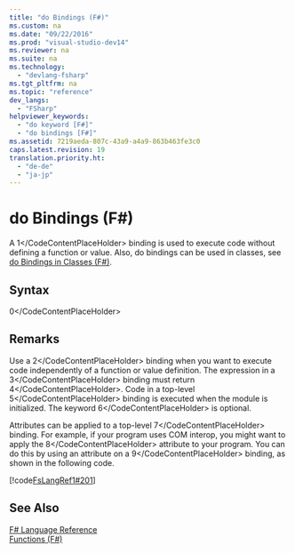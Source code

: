 ```yaml
---
title: "do Bindings (F#)"
ms.custom: na
ms.date: "09/22/2016"
ms.prod: "visual-studio-dev14"
ms.reviewer: na
ms.suite: na
ms.technology: 
  - "devlang-fsharp"
ms.tgt_pltfrm: na
ms.topic: "reference"
dev_langs: 
  - "FSharp"
helpviewer_keywords: 
  - "do keyword [F#]"
  - "do bindings [F#]"
ms.assetid: 7219aeda-807c-43a9-a4a9-863b463fe3c0
caps.latest.revision: 19
translation.priority.ht: 
  - "de-de"
  - "ja-jp"
---
```

# do Bindings (F#)
A <CodeContentPlaceHolder>1\</CodeContentPlaceHolder> binding is used to execute code without defining a function or value. Also, do bindings can be used in classes, see [do Bindings in Classes (F#)](../vs140/do-bindings-in-classes--fsharp-.md).  
  
## Syntax  
  
<CodeContentPlaceHolder>0\</CodeContentPlaceHolder>  
## Remarks  
 Use a <CodeContentPlaceHolder>2\</CodeContentPlaceHolder> binding when you want to execute code independently of a function or value definition. The expression in a <CodeContentPlaceHolder>3\</CodeContentPlaceHolder> binding must return <CodeContentPlaceHolder>4\</CodeContentPlaceHolder>. Code in a top-level <CodeContentPlaceHolder>5\</CodeContentPlaceHolder> binding is executed when the module is initialized. The keyword <CodeContentPlaceHolder>6\</CodeContentPlaceHolder> is optional.  
  
 Attributes can be applied to a top-level <CodeContentPlaceHolder>7\</CodeContentPlaceHolder> binding. For example, if your program uses COM interop, you might want to apply the <CodeContentPlaceHolder>8\</CodeContentPlaceHolder> attribute to your program. You can do this by using an attribute on a <CodeContentPlaceHolder>9\</CodeContentPlaceHolder> binding, as shown in the following code.  
  
 [!code[FsLangRef1#201](../vs140/codesnippet/FSharp/do-bindings--fsharp-_1.fs)]  
  
## See Also  
 [F# Language Reference](../vs140/fsharp-language-reference.md)   
 [Functions (F#)](../vs140/functions--fsharp-.md)